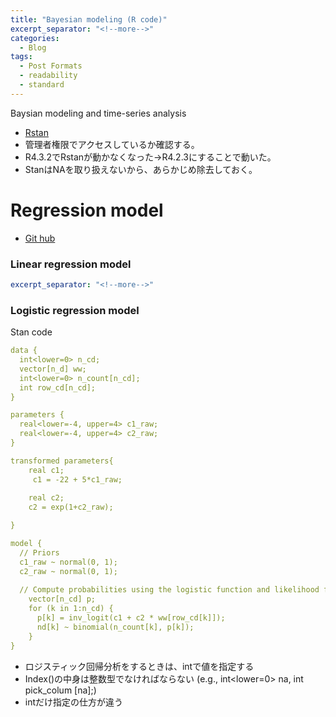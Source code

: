 ```yaml
---
title: "Bayesian modeling (R code)"
excerpt_separator: "<!--more-->"
categories:
  - Blog
tags:
  - Post Formats
  - readability
  - standard
---
```

Baysian modeling and time-series analysis
- [Rstan](https://mc-stan.org/docs/2_19/stan-users-guide/index.html)
- 管理者権限でアクセスしているか確認する。 
- R4.3.2でRstanが動かなくなった→R4.2.3にすることで動いた。  
- StanはNAを取り扱えないから、あらかじめ除去しておく。  


# Regression model
- [Git hub](https://github.com/Hiroki-Ando1998/R/blob/main/Generalized%20linear%20model/2_E_Outlinear_ROC%20curve)

### Linear regression model
```yaml
excerpt_separator: "<!--more-->"
```

### Logistic regression model
Stan code
```yaml
data {
  int<lower=0> n_cd;
  vector[n_d] ww;
  int<lower=0> n_count[n_cd];
  int row_cd[n_cd];
}

parameters {
  real<lower=-4, upper=4> c1_raw;
  real<lower=-4, upper=4> c2_raw;
}

transformed parameters{
    real c1;
     c1 = -22 + 5*c1_raw;
  
    real c2;
    c2 = exp(1+c2_raw);

}

model {
  // Priors
  c1_raw ~ normal(0, 1);
  c2_raw ~ normal(0, 1);
  
  // Compute probabilities using the logistic function and likelihood for Bernoulli observations
    vector[n_cd] p;
    for (k in 1:n_cd) {
      p[k] = inv_logit(c1 + c2 * ww[row_cd[k]]);
      nd[k] ~ binomial(n_count[k], p[k]); 
    } 
}
```
- ロジスティック回帰分析をするときは、intで値を指定する
- Index()の中身は整数型でなければならない (e.g., int<lower=0> na, int pick_colum [na];)
- intだけ指定の仕方が違う

